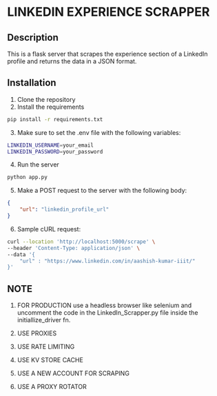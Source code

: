 # LINKEDIN EXPERIENCE SCRAPPER

## Description
This is a flask server that scrapes the experience section of a LinkedIn profile and returns the data in a JSON format.

## Installation
1. Clone the repository
2. Install the requirements
```bash
pip install -r requirements.txt
```
3. Make sure to set the .env file with the following variables:
```bash
LINKEDIN_USERNAME=your_email
LINKEDIN_PASSWORD=your_password
```
4. Run the server
```bash
python app.py
```

5. Make a POST request to the server with the following body:
```json
{
    "url": "linkedin_profile_url"
}
```

6. Sample cURL request:
```bash
curl --location 'http://localhost:5000/scrape' \
--header 'Content-Type: application/json' \
--data '{
    "url" : "https://www.linkedin.com/in/aashish-kumar-iiit/"
}'
```

## NOTE

1. FOR PRODUCTION use a headless browser like selenium and uncomment the code in the LinkedIn_Scrapper.py file inside the initiallize_driver fn.

2. USE PROXIES

3. USE RATE LIMITING

4. USE KV STORE CACHE

5. USE A NEW ACCOUNT FOR SCRAPING

6. USE A PROXY ROTATOR

